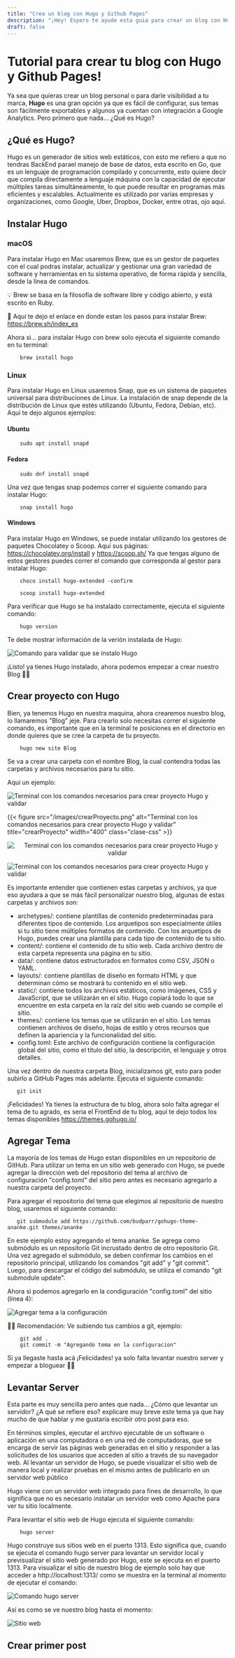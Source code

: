 ```yaml
---
title: "Crea un blog con Hugo y Github Pages"
description: "¡Hey! Espero te ayude esta guia para crear un blog con Hugo y Github Pages ◡̈"
draft: false
---
```


# Tutorial para crear tu blog con Hugo y Github Pages!

Ya sea que quieras crear un blog personal o para darle visibilidad a tu marca,  **Hugo** es una gran opción ya que es fácil de configurar, sus temas son fácilmente exportables y algunos ya cuentan con integración a Google Analytics. Pero primero que nada... ¿Qué es Hugo? 


## ¿Qué es Hugo?

Hugo es un generador de sitios web estáticos, con esto me refiero a que no tendras BackEnd parael manejo de base de datos, esta escrito en Go, que es un lenguaje de programación compilado y concurrente, esto quiere decir que compila directamente a lenguaje máquina con la capacidad de ejecutar múltiples tareas simultáneamente, lo que puede resultar en programas más eficientes y escalables. Actualmente es utilizado por varias empresas y organizaciones, como Google, Uber, Dropbox, Docker, entre otras, ojo aquí. 

## Instalar Hugo
### macOS
Para instalar Hugo en Mac usaremos Brew, que es un gestor de paquetes con el cual podras instalar, actualizar y gestionar una gran variedad de software y herramientas en tu sistema operativo, de forma rápida y sencilla, desde la línea de comandos.

💡 Brew se basa en la filosofía de software libre y código abierto, y está escrito en Ruby.

🍺 Aquí te dejo el enlace en donde estan los pasos para instalar Brew: https://brew.sh/index_es

Ahora si... para instalar Hugo con brew solo ejecuta el siguiente comando en tu terminal:

```shell
	brew install hugo
```

### Linux
Para instalar Hugo en Linux usaremos Snap, que es un sistema de paquetes universal para distribuciones de Linux.
La instalación de snap depende de la distribución de Linux que estés utilizando (Ubuntu, Fedora, Debian, etc). 
Aquí te dejo algunos ejemplos: 

#### Ubuntu
```shell
	sudo apt install snapd
```

#### Fedora
```shell
	sudo dnf install snapd	
```
Una vez que tengas snap podemos correr el siguiente comando para instalar Hugo:

```shell
	snap install hugo	
```

#### Windows
Para instalar Hugo en Windows, se puede instalar utilizando los gestores de paquetes Chocolatey o Scoop. Aquí sus páginas: https://chocolatey.org/install y https://scoop.sh/
Ya que tengas alguno de estos gestores puedes correr el comando que corresponda al gestor para instalar Hugo: 
```shell
	choco install hugo-extended -confirm	
```

```shell
	scoop install hugo-extended	
```

Para verificar que Hugo se ha instalado correctamente, ejecuta el siguiente comando: 
```shell
	hugo version
```
Te debe mostrar información de la verión instalada de Hugo:

![Comando para validar que se instalo Hugo](/images/hugoVersion.jpg)


¡Listo! ya tienes Hugo instalado, ahora podemos empezar a crear nuestro Blog 🙌🏼

## Crear proyecto con Hugo

Bien, ya tenemos Hugo en nuestra maquina, ahora crearemos nuestro blog, lo llamaremos "Blog" jeje. 
Para crearlo solo necesitas correr el siguiente comando, es importante que en la terminal te posiciones en el directorio en donde quieres que se cree la carpeta de tu proyecto. 
```shell
	hugo new site Blog	
```
Se va a crear una carpeta con el nombre Blog, la cual contendra todas las carpetas y archivos necesarios para tu sitio. 

Aquí un ejemplo: 
<div class="text-center">
    <img src="/images/crearProyecto.png" alt="Terminal con los comandos necesarios para crear proyecto Hugo y validar">
</div>

{{< figure src="/images/crearProyecto.png" alt="Terminal con los comandos necesarios para crear proyecto Hugo y validar" title="crearProyecto" width="400" class="clase-css" >}}

<p align="center">
  <img src="/images/crearProyecto.png" alt="Terminal con los comandos necesarios para crear proyecto Hugo y validar">
</p>

![Terminal con los comandos necesarios para crear proyecto Hugo y validar](/images/crearProyecto.png)

Es importante entender que contienen estas carpetas y archivos, ya que eso ayudara a que se más fácil personalizar nuestro blog, algunas de estas carpetas y archivos son: 

* archetypes/: contiene plantillas de contenido predeterminadas para diferentes tipos de contenido. Los arquetipos son especialmente útiles si tu sitio tiene múltiples formatos de contenido. Con los arquetipos de Hugo, puedes crear una plantilla para cada tipo de contenido de tu sitio.
* content/: contiene el contenido de tu sitio web. Cada archivo dentro de esta carpeta representa una página en tu sitio.
* data/: contiene datos estructurados en formatos como CSV, JSON o YAML.
* layouts/: contiene plantillas de diseño en formato HTML y que determinan cómo se mostrará tu contenido en el sitio web.
* static/:  contiene todos los archivos estáticos, como imágenes, CSS y JavaScript, que se utilizarán en el sitio. Hugo copiará todo lo que se encuentre en esta carpeta en la raíz del sitio web cuando se compile el sitio.
* themes/: contiene los temas que se utilizarán en el sitio. Los temas contienen archivos de diseño, hojas de estilo y otros recursos que definen la apariencia y la funcionalidad del sitio.
* config.toml: Este archivo de configuración contiene la configuración global del sitio, como el título del sitio, la descripción, el lenguaje y otros detalles.

Una vez dentro de nuestra carpeta Blog, inicializamos git, esto para poder subirlo a GitHub Pages más adelante. Ejecuta el siguiente comando: 

 ```shell
	git init
```

¡Felicidades! Ya tienes la estructura de tu blog, ahora solo falta agregar el tema de tu agrado, es seria el FrontEnd de tu blog, aquí te dejo todos los temas disponibles https://themes.gohugo.io/ 

## Agregar Tema

La mayoría de los temas de Hugo estan disponibles en un repositorio de GitHub. Para utilizar un tema en un sitio web generado con Hugo, se puede agregar la dirección web del repositorio del tema al archivo de configuración "config.toml" del sitio pero antes es necesario agregarlo a nuestra carpeta del proyecto. 

Para agregar el repositorio del tema que elegimos al repositorio de nuestro blog, usaremos el siguiente comando: 

 ```shell
	git submodule add https://github.com/budparr/gohugo-theme-ananke.git themes/ananke
```
En este ejemplo estoy agregando el tema ananke. Se agrega como submódulo es un repositorio Git incrustado dentro de otro repositorio Git.
Una vez agregado el submódulo, se deben confirmar los cambios en el repositorio principal, utilizando los comandos "git add" y "git commit". Luego, para descargar el código del submódulo, se utiliza el comando "git submodule update".

Ahora si podemos agregarlo en la condiguración "config.toml" del sitio (línea 4):
<div class="text-center">
    <img src="/images/temaConf.png" alt="Agregar tema a la configuración">
</div>

☝🏼 Recomendación: Ve subiendo tus cambios a git, ejemplo: 
```shell
	git add .
	git commit -m "Agregando tema en la configuracion"
```

Si ya llegaste hasta acá ¡Felicidades! ya solo falta levantar nuestro server y empezar a bloguear 🤙🏼

## Levantar Server

Esta parte es muy sencilla pero antes que nada... ¿Cómo que levantar un servidor? ¿A qué se refiere eso? explicare muy breve este tema ya que hay mucho de que hablar y me gustaría escribir otro post para eso. 

En términos simples, ejecutar el archivo ejecutable de un software o aplicación en una computadora o en una red de computadoras, que se encarga de servir las páginas web generadas en el sitio y responder a las solicitudes de los usuarios que acceden al sitio a través de su navegador web. Al levantar un servidor de Hugo, se puede visualizar el sitio web de manera local y realizar pruebas en el mismo antes de publicarlo en un servidor web público

Hugo viene con un servidor web integrado para fines de desarrollo, lo que significa que no es necesario instalar un servidor web como Apache para ver tu sitio localmente.

Para levantar el sitio web de Hugo ejecuta el siguiente comando: 
```shell
	hugo server 
```

Hugo construye sus sitios web en el puerto 1313. Esto significa que, cuando se ejecuta el comando hugo server para levantar un servidor local y previsualizar el sitio web generado por Hugo, este se ejecuta en el puerto 1313. Para visualizar el sitio de nuestro blog de ejemplo solo hay que acceder a http://localhost:1313/ como se muestra en la terminal al momento de ejecutar el comando: 

<div class="text-center">
    <img src="/images/hugoServer.png" alt="Comando hugo server">
</div>

Así es como se ve nuestro blog hasta el momento: 

<div class="text-center">
    <img src="/images/sitio.png" alt="Sitio web">
</div>

## Crear primer post












